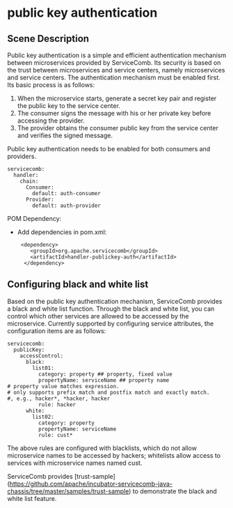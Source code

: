# public key authentication

## Scene Description

Public key authentication is a simple and efficient authentication mechanism between microservices provided by ServiceComb. Its security is based on the trust between microservices and service centers, namely microservices and service centers. The authentication mechanism must be enabled first. Its basic process is as follows:

1. When the microservice starts, generate a secret key pair and register the public key to the service center.
2. The consumer signs the message with his or her private key before accessing the provider.
3. The provider obtains the consumer public key from the service center and verifies the signed message.

Public key authentication needs to be enabled for both consumers and providers.

```
servicecomb:
  handler:
    chain:
      Consumer:
        default: auth-consumer
      Provider:
        default: auth-provider
```

POM Dependency:

* Add dependencies in pom.xml:

  ```
   <dependency>
      <groupId>org.apache.servicecomb</groupId>
      <artifactId>handler-publickey-auth</artifactId>
    </dependency>
  ```

## Configuring black and white list

Based on the public key authentication mechanism, ServiceComb provides a black and white list function. Through the black and white list, you can control which other services are allowed to be accessed by the microservice. Currently supported by configuring service attributes, the configuration items are as follows:

```
servicecomb:
  publicKey:
    accessControl:
      black:
        list01:
          category: property ## property, fixed value
          propertyName: serviceName ## property name
# property value matches expression.
# only supports prefix match and postfix match and exactly match.
#, e.g., hacker*, *hacker, hacker
          rule: hacker
      white:
        list02:
          category: property
          propertyName: serviceName
          rule: cust*
```

The above rules are configured with blacklists, which do not allow microservice names to be accessed by hackers; whitelists allow access to services with microservice names named cust.

ServiceComb provides [trust-sample] (https://github.com/apache/incubator-servicecomb-java-chassis/tree/master/samples/trust-sample) to demonstrate the black and white list feature.
